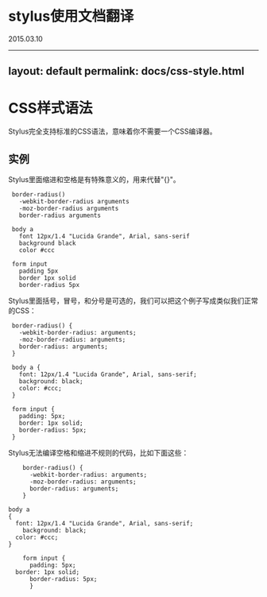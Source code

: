 # stylus使用文档翻译
2015.03.10


---
layout: default
permalink: docs/css-style.html
---

# CSS样式语法

Stylus完全支持标准的CSS语法，意味着你不需要一个CSS编译器。

## 实例

  Stylus里面缩进和空格是有特殊意义的，用来代替"{}"。
 
     border-radius()
       -webkit-border-radius arguments
       -moz-border-radius arguments
       border-radius arguments

     body a
       font 12px/1.4 "Lucida Grande", Arial, sans-serif
       background black
       color #ccc

     form input
       padding 5px
       border 1px solid
       border-radius 5px

 Stylus里面括号，冒号，和分号是可选的，我们可以把这个例子写成类似我们正常的CSS：
 
     border-radius() {
       -webkit-border-radius: arguments;
       -moz-border-radius: arguments;
       border-radius: arguments;
     }

     body a {
       font: 12px/1.4 "Lucida Grande", Arial, sans-serif;
       background: black;
       color: #ccc;
     }

     form input {
       padding: 5px;
       border: 1px solid;
       border-radius: 5px;
     }

Stylus无法编译空格和缩进不规则的代码，比如下面这些：

        border-radius() {
          -webkit-border-radius: arguments;
          -moz-border-radius: arguments;
          border-radius: arguments;
        }

    body a
    {
      font: 12px/1.4 "Lucida Grande", Arial, sans-serif;
        background: black;
      color: #ccc;
    }

        form input {
          padding: 5px;
      border: 1px solid;
          border-radius: 5px;
          }

